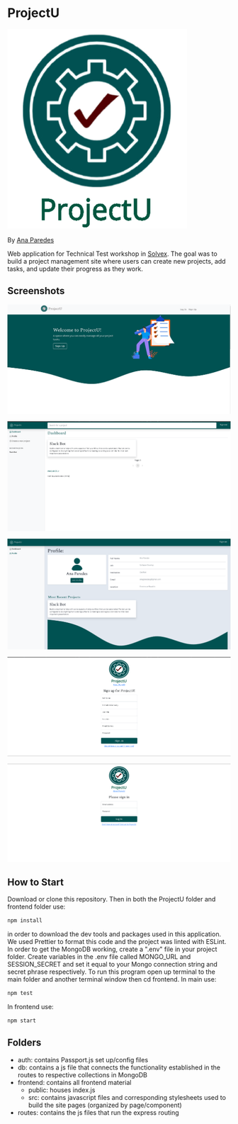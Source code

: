 # ProjectU

![ProjectU Logo](/frontend/src/Images/ProjectU.png)

By [Ana Paredes](https://github.com/anagparedes)

Web application for Technical Test workshop in [Solvex](https://solvex.com.do/). The goal was to build a project management site where users can create new projects, add tasks, and update their progress as they work.

## Screenshots

![Landing Page](/frontend/src/Images/landing.png)

![Dashboard](/frontend/src/Images//dashboard.png)

![Profile Page](/frontend/src/Images//profile.png)

![Sign Up Page](/frontend/src/Images/register.png)

![Login Page](/frontend/src/Images/login.png)

## How to Start

Download or clone this repository. Then in both the ProjectU folder and frontend folder use:

```js
npm install
```

in order to download the dev tools and packages used in this application. We used Prettier to format this code and the project was linted with ESLint.
In order to get the MongoDB working, create a ".env" file in your project folder. Create variables in the .env file called MONGO_URL and SESSION_SECRET and set it equal to your Mongo connection string and secret phrase respectively. To run this program open up terminal to the main folder and another terminal window then cd frontend.
In main use:

```js
npm test
```

In frontend use:

```js
npm start
```

## Folders

- auth: contains Passport.js set up/config files
- db: contains a js file that connects the functionality established in the routes to respective collections in MongoDB
- frontend: contains all frontend material
  - public: houses index.js
  - src: contains javascript files and corresponding stylesheets used to build the site pages (organized by page/component)
- routes: contains the js files that run the express routing
